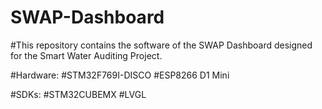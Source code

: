 # SWAP-Dashboard

#This repository contains the software of the SWAP Dashboard designed for the Smart Water Auditing Project. 

#Hardware:
#STM32F769I-DISCO
#ESP8266 D1 Mini


#SDKs:
#STM32CUBEMX
#LVGL
